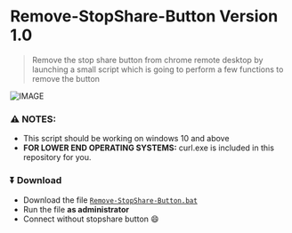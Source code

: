 # Remove-StopShare-Button Version 1.0
> Remove the stop share button from chrome remote desktop by launching a small script which is going to perform a few functions to remove the button

![IMAGE](https://cdn.agamsol.xyz:90/media/Code_7u1y8nNaRL.png)

### ⚠️ NOTES:
- This script should be working on windows 10 and above
- **FOR LOWER END OPERATING SYSTEMS:** curl.exe is included in this repository for you.

### ⏬ Download
- Download the file [`Remove-StopShare-Button.bat`](https://github.com/agamsol/Chrome-Remote-Desktop-Remove-Stop-Share-Button/blob/1.0/Remove-StopShare-Button.bat)
- Run the file __as administrator__
- Connect without stopshare button :smile: